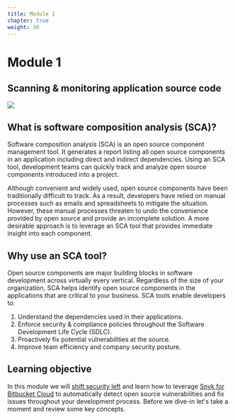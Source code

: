 ```yaml
---
title: Module 1
chapter: true
weight: 30
---
```


# Module 1

## Scanning & monitoring application source code

![](https://github.com/snyk/user-docs/tree/0874305e3aea1ea3c57b0398879776ac062b3479/.gitbook/assets/snyk-bitbucket-flow-module-01.png)

## What is software composition analysis \(SCA\)?

Software composition analysis \(SCA\) is an open source component management tool. It generates a report listing all open source components in an application including direct and indirect dependencies. Using an SCA tool, development teams can quickly track and analyze open source components introduced into a project.

Although convenient and widely used, open source components have been traditionally difficult to track. As a result, developers have relied on manual processes such as emails and spreadsheets to mitigate the situation. However, these manual processes threaten to undo the convenience provided by open source and provide an incomplete solution. A more desirable approach is to leverage an SCA tool that provides immediate insight into each component.

## Why use an SCA tool?

Open source components are major building blocks in software development across virtually every vertical. Regardless of the size of your organization, SCA helps identify open source components in the applications that are critical to your business. SCA tools enable developers to:

1. Understand the dependencies used in their applications.
2. Enforce security & compliance policies throughout the Software Development Life Cycle \(SDLC\).
3. Proactively fix potential vulnerabilities at the source.
4. Improve team efficiency and company security posture.

## Learning objective

In this module we will [shift security left](https://snyk.io/blog/shifting-security-left-means-culture-not-just-tools/) and learn how to leverage [Snyk for Bitbucket Cloud](https://marketplace.atlassian.com/apps/1221482/snyk-for-bitbucket-cloud?hosting=cloud&tab=overview) to automatically detect open source vulnerabilities and fix issues throughout your development process. Before we dive-in let's take a moment and review some key concepts.

